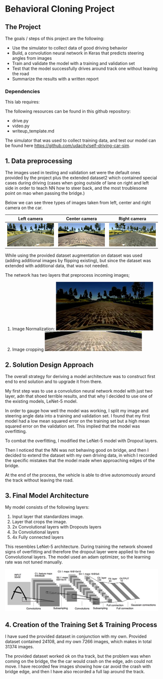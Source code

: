 # Behavioral Cloning Project

The Project
---
The goals / steps of this project are the following:
* Use the simulator to collect data of good driving behavior
* Build, a convolution neural network in Keras that predicts steering angles from images
* Train and validate the model with a training and validation set
* Test that the model successfully drives around track one without leaving the road
* Summarize the results with a written report

### Dependencies
This lab requires:

The following resources can be found in this github repository:
* drive.py
* video.py
* writeup_template.md

The simulator that was used to collect training data, and test our model can be found here https://github.com/udacity/self-driving-car-sim.

## 1. Data preprocessing

The images used in testing and validation set were the default ones provided by the project plus the extended dataset2 which contained special cases during driving (cases when going outside of lane on right and left side in order to teach NN how to steer back, and the most troublesome point on mao when passing the bridge.)

Below we can see three types of images taken from left, center and right camera on the car.

Left camera             |  Center camera            | Right camera
:-------------------------:|:-------------------------:|:-------------------------:
![Left camera image](images/left_2016_12_01_13_43_29_423.jpg)  |  ![Center camera image](images/center_2016_12_01_13_30_48_287.jpg)  |  ![Right camera image](images/right_2016_12_01_13_40_03_768.jpg)

While using the provided dataset augmentation on dataset was used (adding additional images by flipping existing), but since the dataset was extended with additional data, that was not needed.

The network has two layers that preprocess incoming images;

1. Image Normalization:
![Normalized center image](images/norm_center.jpg)
2. Image cropping
![Cropped center image](images/cropped_center.jpg)

## 2. Solution Design Approach

The overall strategy for deriving a model architecture was to construct first end to end solution and to upgrade it from there.

My first step was to use a convolution neural network model with just two layer, adn that shoed terrible results, and that why I decided to use one of the existing models, LeNet-5 model.

In order to gauge how well the model was working, I split my image and steering angle data into a training and validation set. I found that my first model had a low mean squared error on the training set but a high mean squared error on the validation set. This implied that the model was overfitting.

To combat the overfitting, I modified the LeNet-5 model with Dropout layers.

Then I noticed that the NN was not behaving good on bridge, and then I decided to extend the dataset with my own driving data, in which I recorded the specific mistakes that the model made when approaching edges of the bridge.

At the end of the process, the vehicle is able to drive autonomously around the track without leaving the road.

## 3. Final Model Architecture

My model consists of the following layers:
 1. Input layer that standardizes image.
 2. Layer that crops the image.
 3. 2x Convolutional layers with Dropouts layers
 4. 3x Convolutional layers
 5. 4x Fully connected layers

This resembles LeNet-5 architecture.
During training the network showed signs of overfitting and therefore the dropout layer were applied to the two Convolutional layers.
The model used an adam optimizer, so the learning rate was not tuned manually.

![Example of LeNet-5 architecture](images/lenet5.png)

## 4. Creation of the Training Set & Training Process

I have sued the provided dataset in conjunction with my own.
Provided dataset contained 24108, and my own 7266 images, which makes in total 31374 images.

The provided dataset worked ok on tha track, but the problem was when coming on the bridge, the the car would crash on the edge, adn could not move. I have recorded few images showing how car avoid the crash with bridge edge, and then I have also recorded a full lap around the track.

